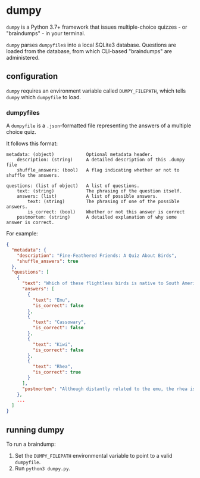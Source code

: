 # dumpy

`dumpy` is a Python 3.7+ framework that issues multiple-choice quizzes - or "braindumps" - in your terminal.

`dumpy` parses `dumpyfile`s into a local SQLite3 database. Questions are loaded from the database, from which CLI-based "braindumps" are administered.

## configuration

`dumpy` requires an environment variable called `DUMPY_FILEPATH`, which tells `dumpy` which `dumpyfile` to load. 

### dumpyfiles

A `dumpyfile` is a `.json`-formatted file representing the answers of a multiple choice quiz.

It follows this format:

```
metadata: (object)            Optional metadata header.
    description: (string)     A detailed description of this .dumpy file
    shuffle_answers: (bool)   A flag indicating whether or not to shuffle the answers.
    
questions: (list of object)   A list of questions.
    text: (string)            The phrasing of the question itself.
    answers: (list)           A list of possible answers.
        text: (string)        The phrasing of one of the possible answers.
        is_correct: (bool)    Whether or not this answer is correct
    postmortem: (string)      A detailed explanation of why some answer is correct.
```

For example:

```json
{
  "metadata": {
    "description": "Fine-Feathered Friends: A Quiz About Birds",
    "shuffle_answers": true
  },
  "questions": [
    {
      "text": "Which of these flightless birds is native to South America?",
      "answers": [
        {
          "text": "Emu",
          "is_correct": false
        },
        {
          "text": "Cassowary",
          "is_correct": false
        },
        {
          "text": "Kiwi",
          "is_correct": false
        },
        {
          "text": "Rhea",
          "is_correct": true
        }
      ],
      "postmortem": "Although distantly related to the emu, the rhea is the only one of these flightless birds native to South America (and not Australia)."
    },
    ...
  ]
}
```

## running dumpy

To run a braindump:

1. Set the `DUMPY_FILEPATH` environmental variable to point to a valid `dumpyfile`.
2. Run `python3 dumpy.py`.
